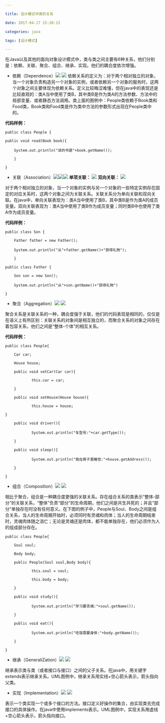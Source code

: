 ```yaml
---

title: 设计模式中类的关系

date: 2017-04-17 15:28:13

categories: java

tags: [设计模式]

---
```


在Java以及其他的面向对象设计模式中，类与类之间主要有6种关系，他们分别是：依赖、关联、聚合、组合、继承、实现。他们的耦合度依次增强。

-  依赖（Dependence）![][1]
![][2]
依赖关系的定义为：对于两个相对独立的对象，当一个对象负责构造另一个对象的实例，或者依赖另一个对象的服务时，这两个对象之间主要体现为依赖关系。定义比较晦涩难懂，但在java中的表现还是比较直观的：类A当中使用了类B，其中类B是作为类A的方法参数、方法中的局部变量、或者静态方法调用。类上面的图例中：People类依赖于Book类和Food类，Book类和Food类是作为类中方法的参数形式出现在People类中的。

**代码样例：**

    public class People {
    
    public void read(Book book){
    
    	System.out.println("读的书是"+book.getName());
    
    	}
    
    }

- 关联（Association）![][3]![][4]![][5]
**单项关联：**
![][6]
**双向关联：**
![][7]

对于两个相对独立的对象，当一个对象的实例与另一个对象的一些特定实例存在固定的对应关系时，这两个对象之间为关联关系。关联关系分为单向关联和双向关联。在java中，单向关联表现为：类A当中使用了类B，其中类B是作为类A的成员变量。双向关联表现为：类A当中使用了类B作为成员变量；同时类B中也使用了类A作为成员变量。

**代码样例：**

    public class Son {
    
    	Father father = new Father();
    
    	System.out.println("从"+father.getName()+"获得礼物");
    
    	}
    
    public class Father {
    
    	Son son = new Son();
    
    	System.out.println("从"+son.getName()+"获得礼物")
    
    }
    
- 聚合（Aggregation）![][8]
![][9]

聚合关系是关联关系的一种，耦合度强于关联，他们的代码表现是相同的，仅仅是在语义上有所区别：关联关系的对象间是相互独立的，而聚合关系的对象之间存在着包容关系，他们之间是“整体-个体”的相互关系。

**代码样例：**

    public class People{
    
    	Car car;
    
    	House house;
    
    	public void setCar(Car car){
    
    			this.car = car;
    
    	}
    
    	public void setHouse(House house){
    
    			this.house = house;
    
    }
    
    	public void driver(){
    
    			System.out.println("车型号:"+car.getType());
    
    	}
    
    	public void sleep(){
    
    			System.out.println("我在房子里睡觉:"+house.getAddress());
    
    	}
    
    }

- 组合（Composition）![][10]
![][11]

相比于聚合，组合是一种耦合度更强的关联关系。存在组合关系的类表示“整体-部分”的关联关系，“整体”负责“部分”的生命周期，他们之间是共生共死的；并且“部分”单独存在时没有任何意义。在下图的例子中，People与Soul、Body之间是组合关系，当人的生命周期开始时，必须同时有灵魂和肉体；当人的生命周期结束时，灵魂肉体随之消亡；无论是灵魂还是肉体，都不能单独存在，他们必须作为人的组成部分存在。

    public class People{
    
    	Soul soul;
    
    	Body body;
    
    	public People(Soul soul,Body body){
    
    			this.soul = soul;
    
    			this.body = body;
    
    	}
    
    	public void study(){
    
    			System.out.println("学习要灵魂:"+soul.getName());
    
    	}
    
    	public void eat(){
    
    			System.out.println("吃饭需要身体:"+body.getName());
    
    	}
    
    }

- 继承（GeneraliZation）![][12]
![][13]

继承表示类与类（或者接口与接口）之间的父子关系。在java中，用关键字extends表示继承关系。UML图例中，继承关系用实线+空心箭头表示，箭头指向父类。

- 实现（Implementation）![][14]
![][15]

表示一个类实现一个或多个接口的方法。接口定义好操作的集合，由实现类去完成接口的具体操作。在java中使用implements表示。UML图例中，实现关系用虚线+空心箭头表示，箭头指向接口。

[1]: https://github.com/mccappcom/DesignPattern/raw/master/assets/uml1.gif

[2]: https://github.com/mccappcom/DesignPattern/raw/master/assets/uml2.gif

[3]: https://github.com/mccappcom/DesignPattern/raw/master/assets/uml3.gif

[4]: https://github.com/mccappcom/DesignPattern/raw/master/assets/uml4.gif

[5]: https://github.com/mccappcom/DesignPattern/raw/master/assets/uml5.gif

[6]: https://github.com/mccappcom/DesignPattern/raw/master/assets/uml6.gif

[7]: https://github.com/mccappcom/DesignPattern/raw/master/assets/uml7.gif

[8]: https://github.com/mccappcom/DesignPattern/raw/master/assets/uml8.gif

[9]: https://github.com/mccappcom/DesignPattern/raw/master/assets/uml9.gif

[10]: https://github.com/mccappcom/DesignPattern/raw/master/assets/uml10.gif

[11]: https://github.com/mccappcom/DesignPattern/raw/master/assets/uml11.gif

[12]: https://github.com/mccappcom/DesignPattern/raw/master/assets/uml12.gif

[13]: https://github.com/mccappcom/DesignPattern/raw/master/assets/uml13.gif

[14]: https://github.com/mccappcom/DesignPattern/raw/master/assets/uml14.gif

[15]: https://github.com/mccappcom/DesignPattern/raw/master/assets/uml15.gif